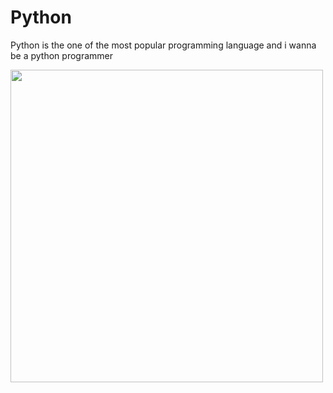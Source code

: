 # Python

Python is the one of the most popular programming language and i wanna be a python programmer




<img style="align:center;" src="https://techstack-generator.vercel.app/python-icon.svg" width="500" height="500">


